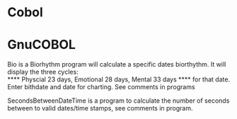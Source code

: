# Cobol 
# GnuCOBOL 
Bio is a Biorhythm program will calculate a specific dates biorthythm. It will display the three cycles:  
      **** Physcial 23 days, Emotional 28 days, Mental 33 days 
      **** for that date.  Enter bithdate and date for charting. See comments in programs
      
SecondsBetweenDateTime is a program to calculate the number of seconds between to valid dates/time stamps, see comments in program.
